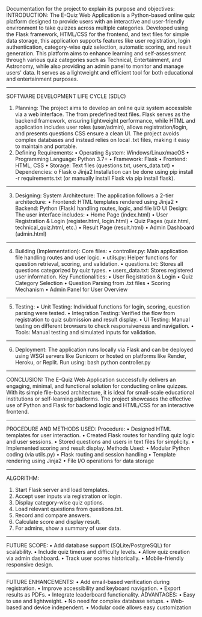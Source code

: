 Documentation for the project to explain its purpose and objectives:
INTRODUCTION:
The E-Quiz Web Application is a Python-based online quiz platform designed to provide users with an interactive and user-friendly environment to take quizzes across multiple categories. Developed using the Flask framework, HTML/CSS for the frontend, and text files for simple data storage, this application supports features like user registration, login authentication, category-wise quiz selection, automatic scoring, and result generation.
This platform aims to enhance learning and self-assessment through various quiz categories such as Technical, Entertainment, and Astronomy, while also providing an admin panel to monitor and manage users' data. It serves as a lightweight and efficient tool for both educational and entertainment purposes.

________________________________________

SOFTWARE DEVELOPMENT LIFE CYCLE (SDLC)
1. Planning:
The project aims to develop an online quiz system accessible via a web interface. The from predefined text files. Flask serves as the backend framework, ensuring lightweight performance, while HTML and application includes user roles (user/admin), allows registration/login, and presents questions CSS ensure a clean UI. The project avoids complex databases and instead relies on local .txt files, making it easy to maintain and portable.
2. Defining Requirements:
•	Operating System: Windows/Linux/macOS
•	Programming Language: Python 3.7+
•	Framework: Flask
•	Frontend: HTML, CSS
•	Storage: Text files (questions.txt, users_data.txt)
•	Dependencies:
o	Flask
o	Jinja2
Installation can be done using pip install -r requirements.txt (or manually install Flask via pip install flask).
________________________________________
3. Designing:
System Architecture:
The application follows a 2-tier architecture:
•	Frontend: HTML templates rendered using Jinja2
•	Backend: Python (Flask) handling routes, logic, and file I/O
UI Design:
The user interface includes:
•	Home Page (index.html)
•	User Registration & Login (register.html, login.html)
•	Quiz Pages (quiz.html, technical_quiz.html, etc.)
•	Result Page (result.html)
•	Admin Dashboard (admin.html)

________________________________________
4. Building (Implementation):
Core files:
•	controller.py: Main application file handling routes and user logic.
•	utils.py: Helper functions for question retrieval, scoring, and validation.
•	questions.txt: Stores all questions categorized by quiz types.
•	users_data.txt: Stores registered user information.
Key Functionalities:
•	User Registration & Login
•	Quiz Category Selection
•	Question Parsing from .txt files
•	Scoring Mechanism
•	Admin Panel for User Overview
________________________________________
5. Testing:
•	Unit Testing: Individual functions for login, scoring, question parsing were tested.
•	Integration Testing: Verified the flow from registration to quiz submission and result display.
•	UI Testing: Manual testing on different browsers to check responsiveness and navigation.
•	Tools: Manual testing and simulated inputs for validation.

________________________________________
6. Deployment:
The application runs locally via Flask and can be deployed using WSGI servers like Gunicorn or hosted on platforms like Render, Heroku, or Replit.
Run using:
bash
python controller.py
________________________________________
CONCLUSION:
The E-Quiz Web Application successfully delivers an engaging, minimal, and functional solution for conducting online quizzes. With its simple file-based architecture, it is ideal for small-scale educational institutions or self-learning platforms. The project showcases the effective use of Python and Flask for backend logic and HTML/CSS for an interactive frontend.
________________________________________
PROCEDURE AND METHODS USED:
Procedure:
•	Designed HTML templates for user interaction.
•	Created Flask routes for handling quiz logic and user sessions.
•	Stored questions and users in text files for simplicity.
•	Implemented scoring and result display.
Methods Used:
•	Modular Python coding (via utils.py)
•	Flask routing and session handling
•	Template rendering using Jinja2
•	File I/O operations for data storage
________________________________________
ALGORITHM:
1.	Start Flask server and load templates.
2.	Accept user inputs via registration or login.
3.	Display category-wise quiz options.
4.	Load relevant questions from questions.txt.
5.	Record and compare answers.
6.	Calculate score and display result.
7.	For admins, show a summary of user data.
________________________________________
FUTURE SCOPE:
•	Add database support (SQLite/PostgreSQL) for scalability.
•	Include quiz timers and difficulty levels.
•	Allow quiz creation via admin dashboard.
•	Track user scores historically.
•	Mobile-friendly responsive design.
________________________________________
FUTURE ENHANCEMENTS:
•	Add email-based verification during registration.
•	Improve accessibility and keyboard navigation.
•	Export results as PDFs.
•	Integrate leaderboard functionality.
ADVANTAGES:
•	Easy to use and lightweight.
•	No need for complex database setups.
•	Web-based and device independent.
•	Modular code allows easy customization
